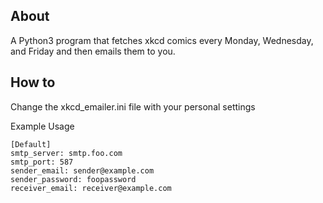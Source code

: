 ## About
A Python3 program that fetches xkcd comics every Monday, Wednesday, and Friday and then emails them to you.

## How to
Change the xkcd_emailer.ini file with your personal settings

Example Usage

    [Default]
    smtp_server: smtp.foo.com
    smtp_port: 587
    sender_email: sender@example.com
    sender_password: foopassword
    receiver_email: receiver@example.com
